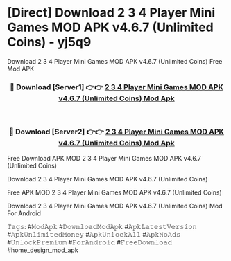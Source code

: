 # [Direct] Download 2 3 4 Player Mini Games MOD APK v4.6.7 (Unlimited Coins) - yj5q9
Download 2 3 4 Player Mini Games MOD APK v4.6.7 (Unlimited Coins) Free Mod APK

<div align="center">
<h3>🔴 Download [Server1] 👉👉 <a href="https://apk-comot.site?title=2_3_4_Player_Mini_Games_MOD_APK_v4.6.7_(Unlimited_Coins)">2 3 4 Player Mini Games MOD APK v4.6.7 (Unlimited Coins) Mod Apk</a></h3><br>

<h3>🔴 Download [Server2] 👉👉 <a href="https://apk-comot.site?title=2_3_4_Player_Mini_Games_MOD_APK_v4.6.7_(Unlimited_Coins)">2 3 4 Player Mini Games MOD APK v4.6.7 (Unlimited Coins) Mod Apk</a></h3>
</div>


Free Download APK MOD 2 3 4 Player Mini Games MOD APK v4.6.7 (Unlimited Coins)

Download 2 3 4 Player Mini Games MOD APK v4.6.7 (Unlimited Coins) 

Free APK MOD 2 3 4 Player Mini Games MOD APK v4.6.7 (Unlimited Coins) 

Download 2 3 4 Player Mini Games MOD APK v4.6.7 (Unlimited Coins) Mod For Android

𝚃𝚊𝚐𝚜: #𝙼𝚘𝚍𝙰𝚙𝚔 #𝙳𝚘𝚠𝚗𝚕𝚘𝚊𝚍𝙼𝚘𝚍𝙰𝚙𝚔 #𝙰𝚙𝚔𝙻𝚊𝚝𝚎𝚜𝚝𝚅𝚎𝚛𝚜𝚒𝚘𝚗 #𝙰𝚙𝚔𝚄𝚗𝚕𝚒𝚖𝚒𝚝𝚎𝚍𝙼𝚘𝚗𝚎𝚢 #𝙰𝚙𝚔𝚄𝚗𝚕𝚘𝚌𝚔𝙰𝚕𝚕 #𝙰𝚙𝚔𝙽𝚘𝙰𝚍𝚜 #𝚄𝚗𝚕𝚘𝚌𝚔𝙿𝚛𝚎𝚖𝚒𝚞𝚖 #𝙵𝚘𝚛𝙰𝚗𝚍𝚛𝚘𝚒𝚍 #𝙵𝚛𝚎𝚎𝙳𝚘𝚠𝚗𝚕𝚘𝚊𝚍 #home_design_mod_apk